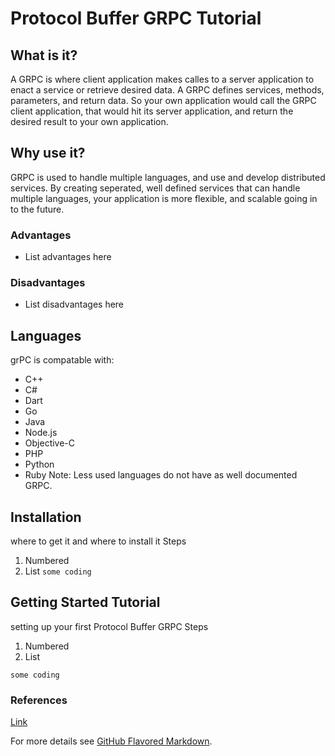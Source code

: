 # Protocol Buffer GRPC Tutorial

## What is it?
A GRPC is where client application makes calles to a server application to enact a service or retrieve desired data. A GRPC defines services, methods, parameters, and return data. So your own application would call the GRPC client application, that would hit its server application, and return the desired result to your own application.

## Why use it?
GRPC is used to handle multiple languages, and use and develop distributed services. By creating seperated, well defined services that can handle multiple languages, your application is more flexible, and scalable going in to the future.
### Advantages
- List advantages here
### Disadvantages
- List disadvantages here

## Languages
grPC is compatable with:
- C++
- C#
- Dart
- Go
- Java
- Node.js
- Objective-C
- PHP
- Python
- Ruby
Note: Less used languages do not have as well documented GRPC.

## Installation
where to get it and where to install it
Steps
1. Numbered
2. List
`some coding`

## Getting Started Tutorial
setting up your first Protocol Buffer GRPC
Steps
1. Numbered
2. List

`some coding`

### References
[Link](url)

For more details see [GitHub Flavored Markdown](https://guides.github.com/features/mastering-markdown/).
